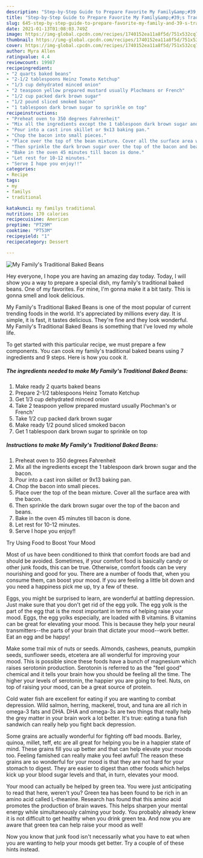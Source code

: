 ```yaml
---
description: "Step-by-Step Guide to Prepare Favorite My Family&amp;#39;s Traditional Baked Beans"
title: "Step-by-Step Guide to Prepare Favorite My Family&amp;#39;s Traditional Baked Beans"
slug: 645-step-by-step-guide-to-prepare-favorite-my-family-and-39-s-traditional-baked-beans
date: 2021-01-13T01:08:03.749Z
image: https://img-global.cpcdn.com/recipes/1740152ea11a8f5d/751x532cq70/my-familys-traditional-baked-beans-recipe-main-photo.jpg
thumbnail: https://img-global.cpcdn.com/recipes/1740152ea11a8f5d/751x532cq70/my-familys-traditional-baked-beans-recipe-main-photo.jpg
cover: https://img-global.cpcdn.com/recipes/1740152ea11a8f5d/751x532cq70/my-familys-traditional-baked-beans-recipe-main-photo.jpg
author: Myra Allen
ratingvalue: 4.4
reviewcount: 19987
recipeingredient:
- "2 quarts baked beans"
- "2-1/2 tablespoons Heinz Tomato Ketchup"
- "1/3 cup dehydrated minced onion"
- "2 teaspoon yellow prepared mustard usually Plochmans or French"
- "1/2 cup packed dark brown sugar"
- "1/2 pound sliced smoked bacon"
- "1 tablespoon dark brown sugar to sprinkle on top"
recipeinstructions:
- "Preheat oven to 350 degrees Fahrenheit"
- "Mix all the ingredients except the 1 tablespoon dark brown sugar and the bacon."
- "Pour into a cast iron skillet or 9x13 baking pan."
- "Chop the bacon into small pieces."
- "Place over the top of the bean mixture. Cover all the surface area with the bacon."
- "Then sprinkle the dark brown sugar over the top of the bacon and beans."
- "Bake in the oven 45 minutes till bacon is done."
- "Let rest for 10-12 minutes."
- "Serve I hope you enjoy!!"
categories:
- Recipe
tags:
- my
- familys
- traditional

katakunci: my familys traditional 
nutrition: 170 calories
recipecuisine: American
preptime: "PT29M"
cooktime: "PT53M"
recipeyield: "1"
recipecategory: Dessert

---
```



![My Family&#39;s Traditional Baked Beans](https://img-global.cpcdn.com/recipes/1740152ea11a8f5d/751x532cq70/my-familys-traditional-baked-beans-recipe-main-photo.jpg)

Hey everyone, I hope you are having an amazing day today. Today, I will show you a way to prepare a special dish, my family&#39;s traditional baked beans. One of my favorites. For mine, I'm gonna make it a bit tasty. This is gonna smell and look delicious.



My Family&#39;s Traditional Baked Beans is one of the most popular of current trending foods in the world. It's appreciated by millions every day. It is simple, it is fast, it tastes delicious. They're fine and they look wonderful. My Family&#39;s Traditional Baked Beans is something that I've loved my whole life.


To get started with this particular recipe, we must prepare a few components. You can cook my family&#39;s traditional baked beans using 7 ingredients and 9 steps. Here is how you cook it.

<!--inarticleads1-->

##### The ingredients needed to make My Family&#39;s Traditional Baked Beans:

1. Make ready 2 quarts baked beans
1. Prepare 2-1/2 tablespoons Heinz Tomato Ketchup
1. Get 1/3 cup dehydrated minced onion
1. Take 2 teaspoon yellow prepared mustard usually Plochman&#39;s or French&#39;
1. Take 1/2 cup packed dark brown sugar
1. Make ready 1/2 pound sliced smoked bacon
1. Get 1 tablespoon dark brown sugar to sprinkle on top




<!--inarticleads2-->

##### Instructions to make My Family&#39;s Traditional Baked Beans:

1. Preheat oven to 350 degrees Fahrenheit
1. Mix all the ingredients except the 1 tablespoon dark brown sugar and the bacon.
1. Pour into a cast iron skillet or 9x13 baking pan.
1. Chop the bacon into small pieces.
1. Place over the top of the bean mixture. Cover all the surface area with the bacon.
1. Then sprinkle the dark brown sugar over the top of the bacon and beans.
1. Bake in the oven 45 minutes till bacon is done.
1. Let rest for 10-12 minutes.
1. Serve I hope you enjoy!!




Try Using Food to Boost Your Mood


Most of us have been conditioned to think that comfort foods are bad and should be avoided. Sometimes, if your comfort food is basically candy or other junk foods, this can be true. Otherwise, comfort foods can be very nourishing and good for you. There are a number of foods that, when you consume them, can boost your mood. If you are feeling a little bit down and you need a happiness pick me up, try a few of these.

Eggs, you might be surprised to learn, are wonderful at battling depression. Just make sure that you don't get rid of the egg yolk. The egg yolk is the part of the egg that is the most important in terms of helping raise your mood. Eggs, the egg yolks especially, are loaded with B vitamins. B vitamins can be great for elevating your mood. This is because they help your neural transmitters--the parts of your brain that dictate your mood--work better. Eat an egg and be happy!

Make some trail mix of nuts or seeds. Almonds, cashews, peanuts, pumpkin seeds, sunflower seeds, etcetera are all wonderful for improving your mood. This is possible since these foods have a bunch of magnesium which raises serotonin production. Serotonin is referred to as the "feel good" chemical and it tells your brain how you should be feeling all the time. The higher your levels of serotonin, the happier you are going to feel. Nuts, on top of raising your mood, can be a great source of protein.

Cold water fish are excellent for eating if you are wanting to combat depression. Wild salmon, herring, mackerel, trout, and tuna are all rich in omega-3 fats and DHA. DHA and omega-3s are two things that really help the grey matter in your brain work a lot better. It's true: eating a tuna fish sandwich can really help you fight back depression. 

Some grains are actually wonderful for fighting off bad moods. Barley, quinoa, millet, teff, etc are all great for helping you be in a happier state of mind. These grains fill you up better and that can help elevate your moods too. Feeling famished can really make you feel awful! The reason these grains are so wonderful for your mood is that they are not hard for your stomach to digest. They are easier to digest than other foods which helps kick up your blood sugar levels and that, in turn, elevates your mood.

Your mood can actually be helped by green tea. You were just anticipating to read that here, weren't you? Green tea has been found to be rich in an amino acid called L-theanine. Research has found that this amino acid promotes the production of brain waves. This helps sharpen your mental energy while simultaneously calming your body. You probably already knew it is not difficult to get healthy when you drink green tea. And now you are aware that green tea can help raise your mood as well!

Now you know that junk food isn't necessarily what you have to eat when you are wanting to help your moods get better. Try  a  couple of  of  these  hints  instead.

